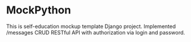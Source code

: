 # MockPython
This is self-education mockup template Django project.
Implemented /messages CRUD RESTful API with authorization via login and password.
